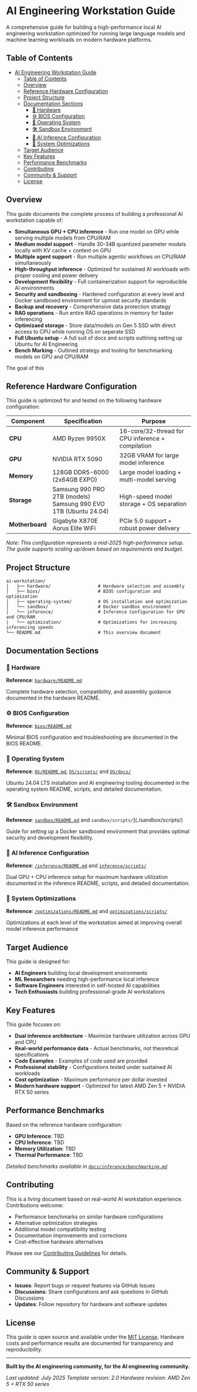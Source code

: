 # AI Engineering Workstation Guide

A comprehensive guide for building a high-performance local AI engineering workstation optimized for running large language models and machine learning workloads on modern hardware platforms.

## Table of Contents

- [AI Engineering Workstation Guide](#ai-engineering-workstation-guide)
  - [Table of Contents](#table-of-contents)
  - [Overview](#overview)
  - [Reference Hardware Configuration](#reference-hardware-configuration)
  - [Project Structure](#project-structure)
  - [Documentation Sections](#documentation-sections)
    - [🔩 Hardware](#-hardware)
    - [⚙️ BIOS Configuration](#️-bios-configuration)
    - [🐧 Operating System](#-operating-system)
    - [🛠️ Sandbox Environment](#️-sandbox-environment)
    - [🚀 AI Inference Configuration](#-ai-inference-configuration)
    - [🚀 System Optimizations](#-system-optimizations)
  - [Target Audience](#target-audience)
  - [Key Features](#key-features)
  - [Performance Benchmarks](#performance-benchmarks)
  - [Contributing](#contributing)
  - [Community \& Support](#community--support)
  - [License](#license)

## Overview

This guide documents the complete process of building a professional AI workstation capable of:
- **Simultaneous GPU + CPU inference** - Run one model on GPU while serving multiple models from CPU/RAM
- **Medium model support** - Handle 30-34B quantized parameter models locally with KV cache + context on GPU
- **Multiple agent support** - Run multiple agentic workflows on CPU/RAM simultaneously
- **High-throughput inference** - Optimized for sustained AI workloads with proper cooling and power delivery
- **Development flexibility** - Full containerization support for reproducible AI environments
- **Security and sandboxing** - Hardened configuration at every level and Docker sandboxed environment for upmost security standards
- **Backup and recovery** - Comprehensive data protection strategy
- **RAG operations** - Run entire RAG operations in memory for faster inferencing 
- **Optimizaed storage** - Store data/models on Gen 5 SSD with direct access to CPU while running OS on seperate SSD
- **Full Ubuntu setup** - A full suit of docs and scripts outlining setting up Ubuntu for AI Engineering
- **Bench Marking** - Outlined strategy and tooling for benchmarking models on GPU and CPU/RAM

The goal of this 

## Reference Hardware Configuration

This guide is optimized for and tested on the following hardware configuration:

| Component | Specification | Purpose |
|-----------|---------------|---------|
| **CPU** | AMD Ryzen 9950X | 16-core/32-thread for CPU inference + compilation |
| **GPU** | NVIDIA RTX 5090 | 32GB VRAM for large model inference |
| **Memory** | 128GB DDR5-6000 (2x64GB EXPO) | Large model loading + multi-model serving |
| **Storage** | Samsung 990 PRO 2TB (models)<br>Samsung 990 EVO 1TB (Ubuntu 24.04) | High-speed model storage + OS separation |
| **Motherboard** | Gigabyte X870E Aorus Elite WiFi | PCIe 5.0 support + robust power delivery |

*Note: This configuration represents a mid-2025 high-performance setup. The guide supports scaling up/down based on requirements and budget.*

## Project Structure

```
ai-workstation/
│   ├── hardware/                  # Hardware selection and assembly
│   ├── bios/                      # BIOS configuration and optimization
│   ├── operating-system/          # OS installation and optimization
│   └── sandbox/                   # Docker sandbox environemnt 
|   └── inference/                 # Inference Configuration for GPU and CPU/RAM
|   └── optimization/              # Optimizations for increasing inferencing speeds
└── README.md                      # This overview document
```

## Documentation Sections

### 🔩 Hardware
**Reference**: [`hardware/README.md`](./hardware/README.md)

Complete hardware selection, compatibility, and assembly guidance documented in the hardware README.

### ⚙️ BIOS Configuration  
**Reference**: [`bios/README.md`](./bios/README.md)

Minimal BIOS configuration and troubleshooting are documented in the BIOS  README.

### 🐧 Operating System
**Reference**: [`OS/README.md`](./OS/README.md), [`OS/scripts/`](./OS/scripts/) and [`OS/docs/`](./OS/docs)

Ubuntu 24.04 LTS installation and AI engineering tooling documented in the operating system README, scripts, and detailed documentation.

### 🛠️ Sandbox Environment
**Reference**: [`sandbox/README.md`](./sandbox/README.md) and `sandbox/scripts/`](./sandbox/scripts/) 

Guide for setting up a Docker sandboxed environment that provides optimal security and development flexibility.

### 🚀 AI Inference Configuration
**Reference**: [`/inference/README.md`](./inference/README.md) and [`inference/scripts/`](./inference/scripts/)

Dual GPU + CPU inference setup for maximum hardware utilization documented in the inference README, scripts, and detailed documentation.

### 🚀 System Optimizations
**Reference**: [`/optimizations/README.md`](./optimizations/README.md) and [`optimizations/scripts/`](./optimizations/scripts/)

Optimizations at each level of the workstation aimed at improving overall model inference performance 

## Target Audience

This guide is designed for:
- **AI Engineers** building local development environments
- **ML Researchers** needing high-performance local inference
- **Software Engineers** interested in self-hosted AI capabilities
- **Tech Enthusiasts** building professional-grade AI workstations

## Key Features

This guide focuses on:
- **Dual inference architecture** - Maximize hardware utilization across GPU and CPU
- **Real-world performance data** - Actual benchmarks, not theoretical specifications
- **Code Examples** - Examples of code used are provided
- **Professional stability** - Configurations tested under sustained AI workloads
- **Cost optimization** - Maximum performance per dollar invested
- **Modern hardware support** - Optimized for latest AMD Zen 5 + NVIDIA RTX 50 series

## Performance Benchmarks

Based on the reference hardware configuration:
- **GPU Inference**: TBD
- **CPU Inference**: TBD
- **Memory Utilization**: TBD
- **Thermal Performance**: TBD

*Detailed benchmarks available in [`docs/inference/benchmarking.md`](./docs/inference/benchmarking.md)*

## Contributing

This is a living document based on real-world AI workstation experience. Contributions welcome:
- Performance benchmarks on similar hardware configurations
- Alternative optimization strategies
- Additional model compatibility testing
- Documentation improvements and corrections
- Cost-effective hardware alternatives

Please see our [Contributing Guidelines](./CONTRIBUTING.md) for details.

## Community & Support

- **Issues**: Report bugs or request features via GitHub Issues
- **Discussions**: Share configurations and ask questions in GitHub Discussions
- **Updates**: Follow repository for hardware and software updates

## License

This guide is open source and available under the [MIT License](./LICENSE). Hardware costs and performance results are documented for transparency and reproducibility.

---

**Built by the AI engineering community, for the AI engineering community.**

*Last updated: July 2025*
*Template version: 2.0*
*Hardware revision: AMD Zen 5 + RTX 50 series*